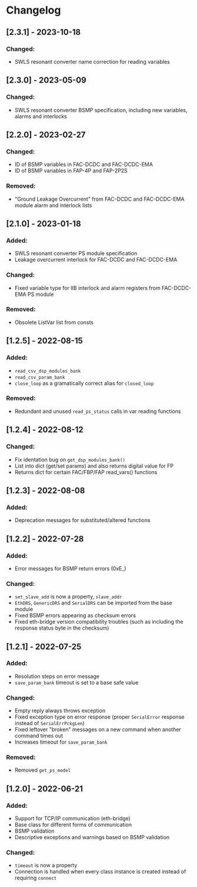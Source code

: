 # Changelog

## [2.3.1] - 2023-10-18
### Changed:
- SWLS resonant converter name correction for reading variables 

## [2.3.0] - 2023-05-09
### Changed:
- SWLS resonant converter BSMP specification, including new variables, alarms and interlocks

## [2.2.0] - 2023-02-27
### Changed:
- ID of BSMP variables in FAC-DCDC and FAC-DCDC-EMA 
- ID of BSMP variables in FAP-4P and FAP-2P2S 

### Removed:
- "Ground Leakage Overcurrent" from FAC-DCDC and FAC-DCDC-EMA module alarm and interlock lists

## [2.1.0] - 2023-01-18
### Added:
- SWLS resonant converter PS module specification
- Leakage overcurrent interlock for FAC-DCDC and FAC-DCDC-EMA

### Changed:
- Fixed variable type for IIB interlock and alarm registers from FAC-DCDC-EMA PS module

### Removed:
- Obsolete ListVar list from consts

## [1.2.5] - 2022-08-15
### Added:
- `read_csv_dsp_modules_bank`
- `read_csv_param_bank`
- `close_loop` as a gramatically correct alias for `closed_loop`

### Removed:
- Redundant and unused `read_ps_status` calls in var reading functions

## [1.2.4] - 2022-08-12
### Changed:
- Fix identation bug on `get_dsp_modules_bank()`
- List into dict (get/set params) and also returns digital value for FP
- Returns dict for certain FAC/FBP/FAP read_vars() functions

## [1.2.3] - 2022-08-08
### Added:
- Deprecation messages for substituted/altered functions

## [1.2.2] - 2022-07-28
### Added:
- Error messages for BSMP return errors (0xE_)

### Changed:
- `set_slave_add` is now a property, `slave_addr`
- `EthDRS`, `GenericDRS` and `SerialDRS` can be imported from the base module
- Fixed BSMP errors appearing as checksum errors
- Fixed eth-bridge version compatibility troubles (such as including the response status byte in the checksum)

## [1.2.1] - 2022-07-25
### Added:
- Resolution steps on error message
- `save_param_bank` timeout is set to a base safe value

### Changed:
- Empty reply always throws exception
- Fixed exception type on error response (proper `SerialError` response instead of `SerialErrPckgLen`)
- Fixed leftover "broken" messages on a new command when another command times out
- Increases timeout for `save_param_bank`

### Removed:
- Removed `get_ps_model`

## [1.2.0] - 2022-06-21
### Added:
- Support for TCP/IP communication (eth-bridge)
- Base class for different forms of communication
- BSMP validation
- Descriptive exceptions and warnings based on BSMP validation

### Changed:
- `timeout` is now a property
- Connection is handled when every class instance is created instead of requiring `connect`